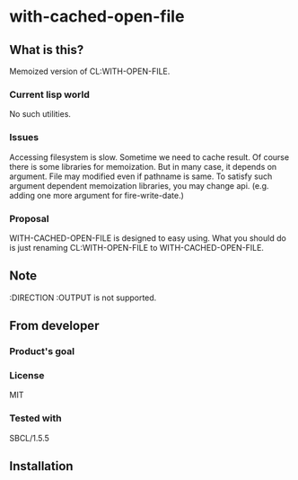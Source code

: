 # with-cached-open-file
## What is this?
Memoized version of CL:WITH-OPEN-FILE.

### Current lisp world
No such utilities.

### Issues
Accessing filesystem is slow.
Sometime we need to cache result.
Of course there is some libraries for memoization.
But in many case, it depends on argument.
File may modified even if pathname is same.
To satisfy such argument dependent memoization libraries,
you may change api.
(e.g. adding one more argument for fire-write-date.)

### Proposal
WITH-CACHED-OPEN-FILE is designed to easy using.
What you should do is just renaming CL:WITH-OPEN-FILE to WITH-CACHED-OPEN-FILE.

## Note
:DIRECTION :OUTPUT is not supported.

## From developer

### Product's goal

### License
MIT

### Tested with
SBCL/1.5.5

## Installation

